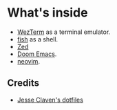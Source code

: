 # What's inside

- [WezTerm](https://wezfurlong.org/wezterm/index.html) as a terminal emulator.
- [fish](https://fishshell.com/) as a shell.
- [Zed](https://zed.dev)
- [Doom Emacs](https://github.com/doomemacs/doomemacs).
- [neovim](https://neovim.io/).

## Credits

- [Jesse Claven's dotfiles](https://github.com/jesse-c/dotfiles)
